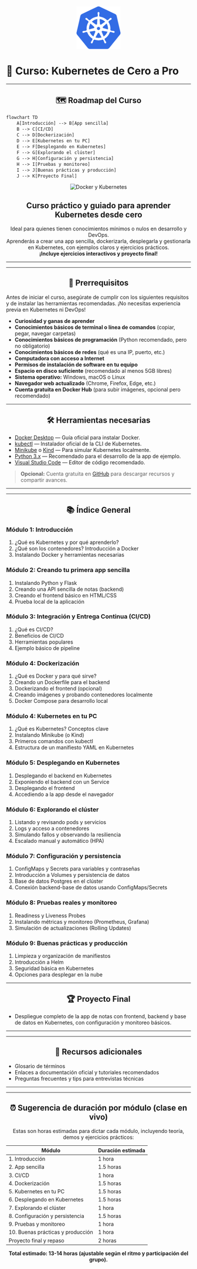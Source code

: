
<p align="center">
	<img src="https://raw.githubusercontent.com/kubernetes/kubernetes/master/logo/logo.png" alt="Kubernetes Logo" width="120"/>
</p>

# 🚀 Curso: Kubernetes de Cero a Pro

---

<h2 align="center">🗺️ Roadmap del Curso</h2>

```mermaid
flowchart TD
	A[Introducción] --> B[App sencilla]
	B --> C[CI/CD]
	C --> D[Dockerización]
	D --> E[Kubernetes en tu PC]
	E --> F[Desplegando en Kubernetes]
	F --> G[Explorando el clúster]
	G --> H[Configuración y persistencia]
	H --> I[Pruebas y monitoreo]
	I --> J[Buenas prácticas y producción]
	J --> K[Proyecto Final]
```


<p align="center">
	<img src="https://logos-world.net/wp-content/uploads/2021/02/Docker-Logo.png" alt="Docker y Kubernetes" width="350"/>
</p>

<h2 align="center">Curso práctico y guiado para aprender Kubernetes desde cero</h2>

<p align="center">
Ideal para quienes tienen conocimientos mínimos o nulos en desarrollo y DevOps.<br>
Aprenderás a crear una app sencilla, dockerizarla, desplegarla y gestionarla en Kubernetes, con ejemplos claros y ejercicios prácticos.<br>
<b>¡Incluye ejercicios interactivos y proyecto final!</b>
</p>

---



---

<h2 align="center">📝 Prerrequisitos</h2>

Antes de iniciar el curso, asegúrate de cumplir con los siguientes requisitos y de instalar las herramientas recomendadas. ¡No necesitas experiencia previa en Kubernetes ni DevOps!

- **Curiosidad y ganas de aprender**
- **Conocimientos básicos de terminal o línea de comandos** (copiar, pegar, navegar carpetas)
- **Conocimientos básicos de programación** (Python recomendado, pero no obligatorio)
- **Conocimientos básicos de redes** (qué es una IP, puerto, etc.)
- **Computadora con acceso a Internet**
- **Permisos de instalación de software en tu equipo**
- **Espacio en disco suficiente** (recomendado al menos 5GB libres)
- **Sistema operativo:** Windows, macOS o Linux
- **Navegador web actualizado** (Chrome, Firefox, Edge, etc.)
- **Cuenta gratuita en Docker Hub** (para subir imágenes, opcional pero recomendado)


---

<h2 align="center">🛠️ Herramientas necesarias</h2>

- [Docker Desktop](https://docs.docker.com/get-docker/) — Guía oficial para instalar Docker.
- [kubectl](https://kubernetes.io/docs/tasks/tools/) — Instalador oficial de la CLI de Kubernetes.
- [Minikube](https://minikube.sigs.k8s.io/docs/start/) o [Kind](https://kind.sigs.k8s.io/docs/user/quick-start/) — Para simular Kubernetes localmente.
- [Python 3.x](https://www.python.org/downloads/) — Recomendado para el desarrollo de la app de ejemplo.
- [Visual Studio Code](https://code.visualstudio.com/download) — Editor de código recomendado.

> **Opcional:** Cuenta gratuita en [GitHub](https://github.com/join) para descargar recursos y compartir avances.

---


---

<h2 align="center">📚 Índice General</h2>

### Módulo 1: Introducción
1. ¿Qué es Kubernetes y por qué aprenderlo?
2. ¿Qué son los contenedores? Introducción a Docker
3. Instalando Docker y herramientas necesarias

### Módulo 2: Creando tu primera app sencilla
1. Instalando Python y Flask
2. Creando una API sencilla de notas (backend)
3. Creando el frontend básico en HTML/CSS
4. Prueba local de la aplicación


### Módulo 3: Integración y Entrega Continua (CI/CD)
1. ¿Qué es CI/CD?
2. Beneficios de CI/CD
3. Herramientas populares
4. Ejemplo básico de pipeline

### Módulo 4: Dockerización
1. ¿Qué es Docker y para qué sirve?
2. Creando un Dockerfile para el backend
3. Dockerizando el frontend (opcional)
4. Creando imágenes y probando contenedores localmente
5. Docker Compose para desarrollo local

### Módulo 4: Kubernetes en tu PC
1. ¿Qué es Kubernetes? Conceptos clave
2. Instalando Minikube (o Kind)
3. Primeros comandos con kubectl
4. Estructura de un manifiesto YAML en Kubernetes

### Módulo 5: Desplegando en Kubernetes
1. Desplegando el backend en Kubernetes
2. Exponiendo el backend con un Service
3. Desplegando el frontend
4. Accediendo a la app desde el navegador

### Módulo 6: Explorando el clúster
1. Listando y revisando pods y servicios
2. Logs y acceso a contenedores
3. Simulando fallos y observando la resiliencia
4. Escalado manual y automático (HPA)

### Módulo 7: Configuración y persistencia
1. ConfigMaps y Secrets para variables y contraseñas
2. Introducción a Volumes y persistencia de datos
3. Base de datos Postgres en el clúster
4. Conexión backend-base de datos usando ConfigMaps/Secrets

### Módulo 8: Pruebas reales y monitoreo
1. Readiness y Liveness Probes
2. Instalando métricas y monitoreo (Prometheus, Grafana)
3. Simulación de actualizaciones (Rolling Updates)

### Módulo 9: Buenas prácticas y producción
1. Limpieza y organización de manifiestos
2. Introducción a Helm
3. Seguridad básica en Kubernetes
4. Opciones para desplegar en la nube


---

<h2 align="center">🏆 Proyecto Final</h2>

- Despliegue completo de la app de notas con frontend, backend y base de datos en Kubernetes, con configuración y monitoreo básicos.

---


---

<h2 align="center">🔗 Recursos adicionales</h2>

- Glosario de términos
- Enlaces a documentación oficial y tutoriales recomendados
- Preguntas frecuentes y tips para entrevistas técnicas

---


---

<h2 align="center">⏰ Sugerencia de duración por módulo (clase en vivo)</h2>

<p align="center">
Estas son horas estimadas para dictar cada módulo, incluyendo teoría, demos y ejercicios prácticos:
</p>

| Módulo | Duración estimada |
|--------|-------------------|
| 1. Introducción | 1 hora |
| 2. App sencilla | 1.5 horas |
| 3. CI/CD | 1 hora |
| 4. Dockerización | 1.5 horas |
| 5. Kubernetes en tu PC | 1.5 horas |
| 6. Desplegando en Kubernetes | 1.5 horas |
| 7. Explorando el clúster | 1 hora |
| 8. Configuración y persistencia | 1.5 horas |
| 9. Pruebas y monitoreo | 1 hora |
| 10. Buenas prácticas y producción | 1 hora |
| Proyecto final y repaso | 2 horas |

<p align="center">
<b>Total estimado: 13-14 horas (ajustable según el ritmo y participación del grupo).</b>
</p>
